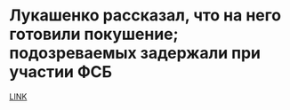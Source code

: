 # Лукашенко рассказал, что на него готовили покушение; подозреваемых задержали при участии ФСБ



[LINK](https://varlamov.ru/4241998.html)